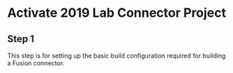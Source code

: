 # Activate 2019 Lab Connector Project

## Step 1
This step is for setting up the basic build configuration required for building a Fusion connector.
